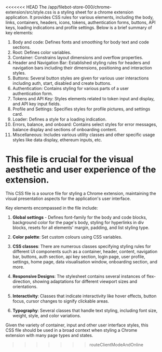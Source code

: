 <<<<<<< HEAD
The /app/filebot-store-000/chrome-extension/src/style.css is a styling sheet for a chrome extension application. It provides CSS rules for various elements, including the body, links, containers, headers, icons, tokens, authentication forms, buttons, API keys, loading indications and profile settings. Below is a brief summary of key elements:

1. Body and code: Defines fonts and smoothing for body text and code sections.
2. Root: Defines color variables.
3. Container: Constrains layout dimensions and overflow properties.
4. Header and Navigation Bar: Established styling rules for headers and navigation bars including their dimensions, positioning and interaction styles.
5. Buttons: Several button styles are given for various user interactions including auth, start, disabled and create buttons.
6. Authentication: Contains styling for various parts of a user authentication form.
7. Tokens and API Key: Styles elements related to token input and display, and API key input fields.
8. Profile and Settings: Specifies styles for profile pictures, and settings card.
9. Loader: Defines a style for a loading indication.
10. Errors, balance, and onboard: Contains select styles for error messages, balance display and sections of onboarding content.
11. Miscellaneous: Includes various utility classes and other specific usage styles like data display, ethereum inputs, etc.
   
This file is crucial for the visual aesthetic and user experience of the extension.
=======
This CSS file is a source file for styling a Chrome extension, maintaining the visual presentation aspects for the application's user interface. 

Key elements encompassed in the file include:

1. **Global settings** - Defines font-family for the body and code blocks, background color for the page's body, styling for hyperlinks in div blocks, resets for all elements' margin, padding, and list styling type.

2. **Color palette**: Set custom colours using CSS variables.

3. **CSS classes**: There are numerous classes specifying styling rules for different UI components such as a container, header, content, navigation bar, buttons, auth section, api key section, login page, user profile, settings, home page, data visualisation window, onboarding section, and more.

4. **Responsive Designs**: The stylesheet contains several instances of flex-direction, showing adaptations for different viewport sizes and orientations.

5. **Interactivity**: Classes that indicate interactivity like hover effects, button focus, cursor changes to signify clickable areas.

6. **Typography**: Several classes that handle text styling, including font size, weight, style, and color variations.

Given the variety of container, input and other user interface styles, this CSS file should be used in a broad context when styling a Chrome extension with many page types and states.
>>>>>>> routeClientModeAndOnline
